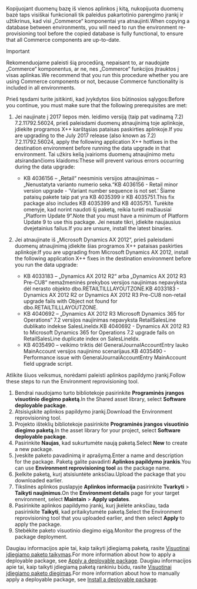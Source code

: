 <span data-ttu-id="9fd5f-101">Kopijuojant duomenų bazę iš vienos aplinkos į kitą, nukopijuota duomenų bazė taps visiškai funkcionali tik paleidus pakartotinio parengimo įrankį ir užtikrinus, kad visi „Commerce“ komponentai yra atnaujinti.</span><span class="sxs-lookup"><span data-stu-id="9fd5f-101">When copying a database between environments, you will need to run the environment re-provisioning tool before the copied database is fully functional, to ensure that all Commerce components are up-to-date.</span></span>

> [!IMPORTANT]
> <span data-ttu-id="9fd5f-102">Rekomenduojame paleisti šią procedūrą, nepaisant to, ar naudojate „Commerce“ komponentus, ar ne, nes „Commerce“ funkcijos įtrauktos į visas aplinkas.</span><span class="sxs-lookup"><span data-stu-id="9fd5f-102">We recommend that you run this procedure whether you are using Commerce components or not, because Commerce functionality is included in all environments.</span></span> 

<span data-ttu-id="9fd5f-103">Prieš tęsdami turite įsitikinti, kad įvykdytos šios būtinosios sąlygos:</span><span class="sxs-lookup"><span data-stu-id="9fd5f-103">Before you continue, you must make sure that the following prerequisites are met:</span></span>
1. <span data-ttu-id="9fd5f-104">Jei naujinate į 2017 liepos mėn. leidimo versiją (taip pat vadinamą 7.2) 7.2.11792.56024, prieš paleisdami duomenų atnaujinimą toje aplinkoje, įdiekite programos X++ karštąsias pataisas paskirties aplinkoje.</span><span class="sxs-lookup"><span data-stu-id="9fd5f-104">If you are upgrading to the July 2017 release (also known as 7.2) 7.2.11792.56024, apply the following application X++ hotfixes in the destination environment before running the data upgrade in that environment.</span></span> <span data-ttu-id="9fd5f-105">Tai užkirs kelią įvairioms duomenų atnaujinimo metu atsirandančioms klaidoms:</span><span class="sxs-lookup"><span data-stu-id="9fd5f-105">These will prevent various errors occurring during the data upgrade:</span></span>

    - <span data-ttu-id="9fd5f-106">KB 4036156 – „Retail“ neesminis versijos atnaujinimas – „Nenustatyta varianto numerio seka.“</span><span class="sxs-lookup"><span data-stu-id="9fd5f-106">KB 4036156 - Retail minor version upgrade - 'Variant number sequence is not set.'</span></span> <span data-ttu-id="9fd5f-107">Šiame pataisų pakete taip pat yra KB 4035399 ir KB 4035751.</span><span class="sxs-lookup"><span data-stu-id="9fd5f-107">This fix package also includes KB 4035399 and KB 4035751.</span></span> <span data-ttu-id="9fd5f-108">Turėkite omenyje, kad norint naudoti šį paketą, reikia turėti mažiausiai „Platform Update 9“.</span><span class="sxs-lookup"><span data-stu-id="9fd5f-108">Note that you must have a minimum of Platform Update 9 to use this package.</span></span> <span data-ttu-id="9fd5f-109">Jei nesate tikri, įdiekite naujausius dvejetainius failus.</span><span class="sxs-lookup"><span data-stu-id="9fd5f-109">If you are unsure, install the latest binaries.</span></span>
    
2. <span data-ttu-id="9fd5f-110">Jei atnaujinate iš „Microsoft Dynamics AX 2012“, prieš paleisdami duomenų atnaujinimą įdiekite šias programos X++ pataisas paskirties aplinkoje:</span><span class="sxs-lookup"><span data-stu-id="9fd5f-110">If you are upgrading from Microsoft Dynamics AX 2012, install the following application X++ fixes in the destination environment before you run the data upgrade:</span></span>
    - <span data-ttu-id="9fd5f-111">KB 4033183 – „Dynamics AX 2012 R2“ arba „Dynamics AX 2012 R3 Pre-CU8“ nemažmeninės prekybos versijos naujinimas nepavyksta dėl nerasto objekto dbo.RETAILTILLLAYOUTZONE.</span><span class="sxs-lookup"><span data-stu-id="9fd5f-111">KB 4033183 - Dynamics AX 2012 R2 or Dynamics AX 2012 R3 Pre-CU8 non-retail upgrade fails with Object not found for dbo.RETAILTILLLAYOUTZONE.</span></span>
    - <span data-ttu-id="9fd5f-112">KB 4040692 – „Dynamics AX 2012 R3 Microsoft Dynamics 365 for Operations“ 7.2 versijos naujinimas nepavyksta RetailSalesLine dublikato indekse SalesLineIdx.</span><span class="sxs-lookup"><span data-stu-id="9fd5f-112">KB 4040692 - Dynamics AX 2012 R3 to Microsoft Dynamics 365 for Operations 7.2 upgrade fails on RetailSalesLine duplicate index on SalesLineIdx.</span></span>
    - <span data-ttu-id="9fd5f-113">KB 4035490 – veikimo triktis dėl GeneralJournalAccountEntry lauko MainAccount versijos naujinimo scenarijaus.</span><span class="sxs-lookup"><span data-stu-id="9fd5f-113">KB 4035490 - Performance issue with GeneralJournalAccountEntry MainAccount field upgrade script.</span></span>


<span data-ttu-id="9fd5f-114">Atlikite šiuos veiksmus, norėdami paleisti aplinkos papildymo įrankį.</span><span class="sxs-lookup"><span data-stu-id="9fd5f-114">Follow these steps to run the Environment reprovisioning tool.</span></span>

1. <span data-ttu-id="9fd5f-115">Bendrai naudojamo turto bibliotekoje pasirinkite **Programinės įrangos visuotinio diegimo paketą**.</span><span class="sxs-lookup"><span data-stu-id="9fd5f-115">In the Shared asset library, select **Software deployable package**.</span></span>
2. <span data-ttu-id="9fd5f-116">Atsisiųskite aplinkos papildymo įrankį.</span><span class="sxs-lookup"><span data-stu-id="9fd5f-116">Download the Environment reprovisioning tool.</span></span>
3. <span data-ttu-id="9fd5f-117">Projekto išteklių bibliotekoje pasirinkite **Programinės įrangos visuotinio diegimo paketą**.</span><span class="sxs-lookup"><span data-stu-id="9fd5f-117">In the asset library for your project, select **Software deployable package**.</span></span>
4. <span data-ttu-id="9fd5f-118">Pasirinkite **Naujas**, kad sukurtumėte naują paketą.</span><span class="sxs-lookup"><span data-stu-id="9fd5f-118">Select **New** to create a new package.</span></span>
5. <span data-ttu-id="9fd5f-119">Įveskite paketo pavadinimą ir aprašymą.</span><span class="sxs-lookup"><span data-stu-id="9fd5f-119">Enter a name and description for the package.</span></span> <span data-ttu-id="9fd5f-120">Paketą galite pavadinti **Aplinkos papildymo įrankis**.</span><span class="sxs-lookup"><span data-stu-id="9fd5f-120">You can use **Environment reprovisioning tool** as the package name.</span></span>
6. <span data-ttu-id="9fd5f-121">Įkelkite paketą, kurį atsisiuntėte anksčiau.</span><span class="sxs-lookup"><span data-stu-id="9fd5f-121">Upload the package that you downloaded earlier.</span></span>
7. <span data-ttu-id="9fd5f-122">Tikslinės aplinkos puslapyje **Aplinkos informacija** pasirinkite **Tvarkyti** > **Taikyti naujinimus**.</span><span class="sxs-lookup"><span data-stu-id="9fd5f-122">On the **Environment details** page for your target environment, select **Maintain** > **Apply updates**.</span></span>
8. <span data-ttu-id="9fd5f-123">Pasirinkite aplinkos papildymo įrankį, kurį įkėlėte anksčiau, tada pasirinkite **Taikyti**, kad pritaikytumėte paketą.</span><span class="sxs-lookup"><span data-stu-id="9fd5f-123">Select the Environment reprovisioning tool that you uploaded earlier, and then select **Apply** to apply the package.</span></span>
9. <span data-ttu-id="9fd5f-124">Stebėkite paketo visuotinio diegimo eigą.</span><span class="sxs-lookup"><span data-stu-id="9fd5f-124">Monitor the progress of the package deployment.</span></span> 

<span data-ttu-id="9fd5f-125">Daugiau informacijos apie tai, kaip taikyti įdiegiamą paketą, rasite [Visuotinai įdiegiamo paketo taikymas](../deployment/create-apply-deployable-package.md).</span><span class="sxs-lookup"><span data-stu-id="9fd5f-125">For more information about how to apply a deployable package, see [Apply a deployable package](../deployment/create-apply-deployable-package.md).</span></span> <span data-ttu-id="9fd5f-126">Daugiau informacijos apie tai, kaip taikyti įdiegiamą paketą rankiniu būdu, rasite [Visuotinai įdiegiamo paketo diegimas](../deployment/install-deployable-package.md).</span><span class="sxs-lookup"><span data-stu-id="9fd5f-126">For more information about how to manually apply a deployable package, see [Install a deployable package](../deployment/install-deployable-package.md).</span></span>

